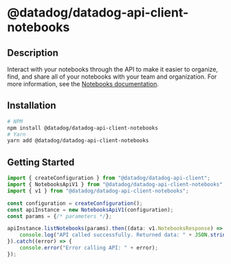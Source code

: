 # @datadog/datadog-api-client-notebooks

## Description

Interact with your notebooks through the API to make it easier to organize, find, and
share all of your notebooks with your team and organization. For more information, see the
[Notebooks documentation](https://docs.datadoghq.com/notebooks/).

## Installation

```sh
# NPM
npm install @datadog/datadog-api-client-notebooks
# Yarn
yarn add @datadog/datadog-api-client-notebooks
```

## Getting Started
```ts
import { createConfiguration } from "@datadog/datadog-api-client";
import { NotebooksApiV1 } from "@datadog/datadog-api-client-notebooks";
import { v1 } from "@datadog/datadog-api-client-notebooks";

const configuration = createConfiguration();
const apiInstance = new NotebooksApiV1(configuration);
const params = {/* parameters */};

apiInstance.listNotebooks(params).then((data: v1.NotebooksResponse) => {
    console.log("API called successfully. Returned data: " + JSON.stringify(data));
}).catch((error) => {
    console.error("Error calling API: " + error);
});
```